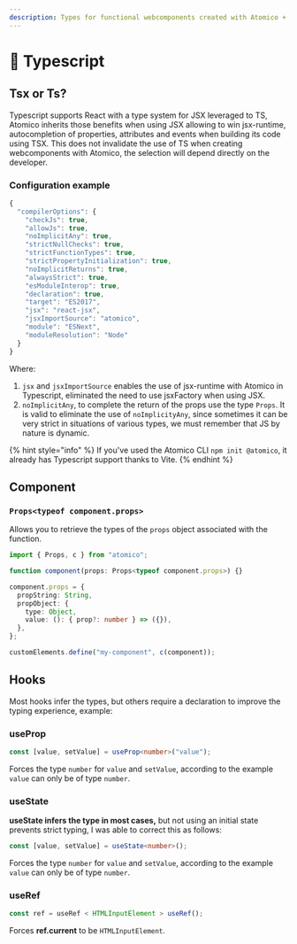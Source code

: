 ```yaml
---
description: Types for functional webcomponents created with Atomico + Typescript.
---
```


# 📜 Typescript

## Tsx or Ts?

Typescript supports React with a type system for JSX leveraged to TS, Atomico inherits those benefits when using JSX allowing to win jsx-runtime, autocompletion of properties, attributes and events when building its code using TSX. This does not invalidate the use of TS when creating webcomponents with Atomico, the selection will depend directly on the developer.

### Configuration example

```javascript
{
  "compilerOptions": {
    "checkJs": true,
    "allowJs": true,
    "noImplicitAny": true,
    "strictNullChecks": true,
    "strictFunctionTypes": true,
    "strictPropertyInitialization": true,
    "noImplicitReturns": true,
    "alwaysStrict": true,
    "esModuleInterop": true,
    "declaration": true,
    "target": "ES2017",
    "jsx": "react-jsx",
    "jsxImportSource": "atomico",
    "module": "ESNext",
    "moduleResolution": "Node"
  }
}
```

Where:

1. `jsx` and `jsxImportSource` enables the use of jsx-runtime with Atomico in Typescript, eliminated the need to use jsxFactory when using JSX.
2. `noImplicitAny`, to complete the return of the props use the type `Props`. It is valid to eliminate the use of `noImplicityAny`, since sometimes it can be very strict in situations of various types, we must remember that JS by nature is dynamic.

{% hint style="info" %}
If you've used the Atomico CLI `npm init @atomico`, it already has Typescript support thanks to Vite.
{% endhint %}

## Component

### `Props<typeof component.props>`

Allows you to retrieve the types of the `props` object associated with the function.

```typescript
import { Props, c } from "atomico";

function component(props: Props<typeof component.props>) {}

component.props = {
  propString: String,
  propObject: {
    type: Object,
    value: (): { prop?: number } => ({}),
  },
};

customElements.define("my-component", c(component));
```

## Hooks

Most hooks infer the types, but others require a declaration to improve the typing experience, example:

### useProp

```typescript
const [value, setValue] = useProp<number>("value");
```

Forces the type `number` for `value` and `setValue`, according to the example `value` can only be of type `number`.

### useState

**useState infers the type in most cases,** but not using an initial state prevents strict typing, I was able to correct this as follows:

```typescript
const [value, setValue] = useState<number>();
```

Forces the type `number` for `value` and `setValue`, according to the example `value` can only be of type `number`.

### useRef

```typescript
const ref = useRef < HTMLInputElement > useRef();
```

Forces **ref.current** to be `HTMLInputElement`.

